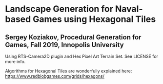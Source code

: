 # Landscape Generation for Naval-based Games using Hexagonal Tiles
## Sergey Koziakov, Procedural Generation for Games, Fall 2019, Innopolis University

Using RTS-Camera2D plugin and Hex Pixel Art Terrain Set. See LICENSE for more info.

Algorithms for Hexagonal Tiles are wonderfully explained here:
https://www.redblobgames.com/grids/hexagons/
